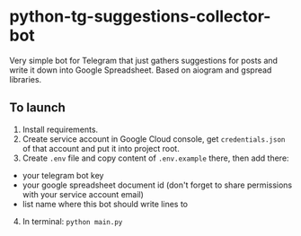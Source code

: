 # python-tg-suggestions-collector-bot
Very simple bot for Telegram that just gathers suggestions for posts and write it down into Google Spreadsheet.
Based on aiogram and gspread libraries.

## To launch
1. Install requirements.
2. Create service account in Google Cloud console, get `credentials.json` of that account and put it into project root.
3. Create `.env` file and copy content of `.env.example` there, then add there:
  * your telegram bot key
  * your google spreadsheet document id (don't forget to share permissions with your service account email)
  * list name where this bot should write lines to
4. In terminal: `python main.py`